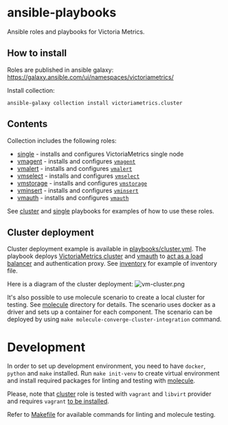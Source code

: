 # ansible-playbooks

Ansible roles and playbooks for Victoria Metrics.

## How to install

Roles are published in ansible galaxy: https://galaxy.ansible.com/ui/namespaces/victoriametrics/

Install collection:

```shell
ansible-galaxy collection install victoriametrics.cluster
```

## Contents

Collection includes the following roles:

- [single](./roles/single) - installs and configures VictoriaMetrics single node
- [vmagent](./roles/vmagent) - installs and configures [`vmagent`](https://docs.victoriametrics.com/vmagent/)
- [vmalert](./roles/vmalert) - installs and configures [`vmalert`](https://docs.victoriametrics.com/vmalert/)
- [vmselect](./roles/vmselect) - installs and configures [`vmselect`](https://docs.victoriametrics.com/cluster-victoriametrics/)
- [vmstorage](./roles/vmstorage) - installs and configures [`vmstorage`](https://docs.victoriametrics.com/cluster-victoriametrics/)
- [vminsert](./roles/vminsert) - installs and configures [`vminsert`](https://docs.victoriametrics.com/cluster-victoriametrics/)
- [vmauth](./roles/vmauth) - installs and configures [`vmauth`](https://docs.victoriametrics.com/vmauth/)

See [cluster](playbooks/cluster.yml) and [single](playbooks/single.yml) playbooks for examples of how to use these
roles.

## Cluster deployment

Cluster deployment example is available in [playbooks/cluster.yml](./playbooks/cluster.yml).
The playbook deploys [VictoriaMetrics cluster](https://docs.victoriametrics.com/cluster-victoriametrics/) and [vmauth](https://docs.victoriametrics.com/vmauth/) to [act as a load balancer](https://docs.victoriametrics.com/vmauth/#load-balancer-for-victoriametrics-cluster) and authentication proxy.
See [inventory](./inventory_example/cluster-inventory) for example of inventory file.

Here is a diagram of the cluster deployment:
![vm-cluster.png](vm-cluster.png)

It's also possible to use molecule scenario to create a local cluster for testing.
See [molecule](./playbooks/molecule/cluster) directory for details. The scenario uses docker as a driver and
sets up a container for each component. The scenario can be deployed by
using `make molecule-converge-cluster-integration` command.

# Development

In order to set up development environment, you need to have `docker`, `python` and `make` installed.
Run `make init-venv` to create virtual environment and install required packages for linting and testing
with [molecule](https://ansible.readthedocs.io/projects/molecule).

Please, note that [cluster](./roles/cluster) role is tested with `vagrant` and `libvirt` provider and
requires `vagrant` [to be installed](https://www.vagrantup.com/downloads).

Refer to [Makefile](./Makefile) for available commands for linting and molecule testing.
